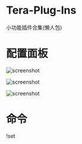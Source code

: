 # Tera-Plug-Ins

小功能插件合集(懒人包)

# 配置面板

![screenshot](https://github.com/tera-mod/Tera-Plug-Ins/blob/master/screenshot/01.png)

![screenshot](https://github.com/tera-mod/Tera-Plug-Ins/blob/master/screenshot/02.png)

![screenshot](https://github.com/tera-mod/Tera-Plug-Ins/blob/master/screenshot/03.png)

# 命令

!set
